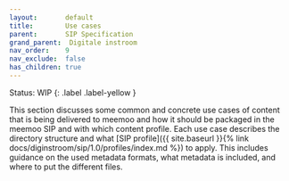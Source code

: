 ```yaml
---
layout:       default
title:        Use cases
parent:       SIP Specification
grand_parent:  Digitale instroom
nav_order:    9
nav_exclude:  false
has_children: true
---
```

Status: WIP
{: .label .label-yellow }

This section discusses some common and concrete use cases of content that is being delivered to meemoo and how it should be packaged in the meemoo SIP and with which content profile.
Each use case describes the directory structure and what [SIP profile]({{ site.baseurl }}{% link docs/diginstroom/sip/1.0/profiles/index.md %}) to apply.
This includes guidance on the used metadata formats, what metadata is included, and where to put the different files.
